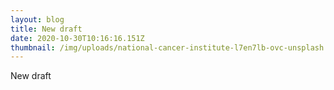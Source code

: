```yaml
---
layout: blog
title: New draft
date: 2020-10-30T10:16:16.151Z
thumbnail: /img/uploads/national-cancer-institute-l7en7lb-ovc-unsplash.jpg
---
```

New draft